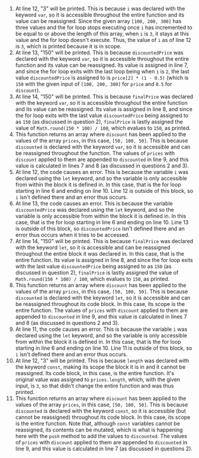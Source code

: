 1. At line 12, "3" will be printed. This is because `i` was declared with the keyword `var`, so it is accessible throughout the entire function and its value can be reassigned. Since the given array `[100, 200, 300]` has three values and the for loop stops executing once `i` has incremented to be equal to or above the length of this array, when `i` is `3`, it stays at this value and the for loop doesn't execute. Thus, the value of `i` as of line 12 is `3`, which is printed because it is in scope.
2. At line 13, "150" will be printed. This is because `discountedPrice` was declared with the keyword `var`, so it is accessible throughout the entire function and its value can be reassigned. Its value is assigned in line 7, and since the for loop exits with the last loop being when `i` is `2`, the last value `discountedPrice` is assigned to is `price[2] * (1 - 0.5)` (which is `150` with the given input of `[100, 200, 300]` for `price` and `0.5` for `discount`).
3. At line 14, "150" will be printed. This is because `finalPrice` was declared with the keyword `var`, so it is accessible throughout the entire function and its value can be reassigned. Its value is assigned in line 8, and since the for loop exits with the last value `discountedPrice` being assigned to as `150` (as discussed in question 2), `finalPrice` is lastly assigned the value of `Math.round(150 * 100) / 100`, which evalues to `150`, as printed. 
4. This function returns an array where `discount` has been applied to the values of the array `prices`, in this case, `[50, 100, 50]`. This is because `discounted` is declared with the keyword `var`, so it is accessible and can be reassigned throughout the function. The values of `prices` with `discount` applied to them are appended to `discounted` in line 9, and this value is calculated in lines 7 and 8 (as discussed in questions 2 and 3).
5. At line 12, the code causes an error. This is because the variable `i` was declared using the `let` keyword, and so the variable is only accessible from within the block it is defined in. In this case, that is the for loop starting in line 6 and ending on line 10. Line 12 is outside of this block, so `i` isn't defined there and an error thus occurs. 
6. At line 13, the code causes an error. This is because the variable `discountedPrice` was declared using the `let` keyword, and so the variable is only accessible from within the block it is defined in. In this case, that is the for loop starting in line 6 and ending on line 10. Line 13 is outside of this block, so `discountedPrice` isn't defined there and an error thus occurs when it tries to be accessed.
7. At line 14, "150" will be printed. This is because `finalPrice` was declared with the keyword `let`, so it is accessible and can be reassigned throughout the entire block it was declared in. In this case, that is the entire function. Its value is assigned in line 8, and since the for loop exits with the last value `discountedPrice` being assigned to as `150` (as discussed in question 2), `finalPrice` is lastly assigned the value of `Math.round(150 * 100) / 100`, which evalues to `150`, as printed.
8. This function returns an array where `discount` has been applied to the values of the array `prices`, in this case, `[50, 100, 50]`. This is because `discounted` is declared with the keyword `let`, so it is accessible and can be reassigned throughout its code block. In this case, its scope is the entire function. The values of `prices` with `discount` applied to them are appended to `discounted` in line 9, and this value is calculated in lines 7 and 8 (as discussed in questions 2 and 3).
9. At line 11, the code causes an error. This is because the variable `i` was declared using the `let` keyword, and so the variable is only accessible from within the block it is defined in. In this case, that is the for loop starting in line 6 and ending on line 10. Line 11 is outside of this block, so `i` isn't defined there and an error thus occurs. 
10. At line 12, "3" will be printed. This is because `length` was declared with the keyword `const`, making its scope the block it is in and it cannot be reassigned. Its code block, in this case, is the entire function. It's original value was assigned to `prices.length`, which, with the given input, is `3`, so that didn't change the entire function and was thus printed. 
11. This function returns an array where `discount` has been applied to the values of the array `prices`, in this case, `[50, 100, 50]`. This is because `discounted` is declared with the keyword `const`, so it is accessible (but cannot be reassigned) throughout its code block. In this case, its scope is the entire function. Note that, although `const` variables cannot be reassigned, its contents can be mutated, which is what is happening here with the `push` method to add the values to `discounted`. The values of `prices` with `discount` applied to them are appended to `discounted` in line 9, and this value is calculated in line 7 (as discussed in questions 2).